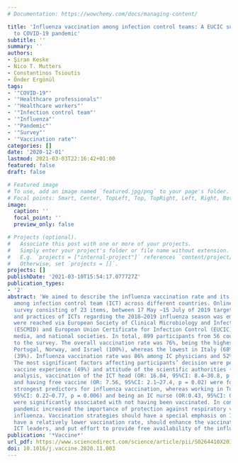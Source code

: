 ```yaml
---
# Documentation: https://wowchemy.com/docs/managing-content/

title: 'Influenza vaccination among infection control teams: A EUCIC survey prior
  to COVID-19 pandemic'
subtitle: ''
summary: ''
authors:
- Şiran Keske
- Nico T. Mutters
- Constantinos Tsioutis
- Önder Ergönül
tags:
- '"COVID-19"'
- '"Healthcare professionals"'
- '"Healthcare workers"'
- '"Infection control team"'
- '"Influenza"'
- '"Pandemic"'
- '"Survey"'
- '"Vaccination rate"'
categories: []
date: '2020-12-01'
lastmod: 2021-03-03T22:16:42+01:00
featured: false
draft: false

# Featured image
# To use, add an image named `featured.jpg/png` to your page's folder.
# Focal points: Smart, Center, TopLeft, Top, TopRight, Left, Right, BottomLeft, Bottom, BottomRight.
image:
  caption: ''
  focal_point: ''
  preview_only: false

# Projects (optional).
#   Associate this post with one or more of your projects.
#   Simply enter your project's folder or file name without extension.
#   E.g. `projects = ["internal-project"]` references `content/project/deep-learning/index.md`.
#   Otherwise, set `projects = []`.
projects: []
publishDate: '2021-03-10T15:54:17.077727Z'
publication_types:
- '2'
abstract: 'We aimed to describe the influenza vaccination rate and its determinants
  among infection control team (ICT) across different countries. Online multilingual
  survey consisting of 23 items, between 17 May −15 July of 2019 targeting the opinions
  and practices of ICTs regarding the 2018–2019 influenza season was employed. Participants
  were reached via European Society of Clinical Microbiology and Infectious Diseases
  (ESCMID) and European Union Certificate for Infection Control (EUCIC) newsletters,social
  media, and national societies. In total, 899 participants from 56 countries responded
  to the survey. The overall vaccination rate was 76%, being the highest in Finland,
  Portugal, Norway, and Israel (100%), whereas the lowest in Italy (68%) and Turkey
  (39%). Influenza vaccination rate was 86% among IC physicians and 52% among IC nurses.
  The most significant factors affecting participants’ decision were personal influenza
  vaccine experience (49%) and attitude of the scientific authorities (48%). In multivariate
  analysis, vaccination of the ICT head (OR: 16.04, 95%CI: 8.4–30.8, p textless 0.001)
  and having free vaccine (OR: 7.56, 95%CI: 2.1–27.4, p = 0.02) were found to be the
  strongest predictors for influenza vaccination, whereas working in Turkey (OR: 0.41,
  95%CI: 0.22–0.77, p = 0.006) and being an IC nurse (OR:0.43, 95%CI: 0.24–0.80, p = 0.007)
  were significantly associated with not having been vaccinated. In conclusion, COVID-19
  pandemic increased the importance of protection against respiratory viruses including
  influenza. Vaccination strategies should have a special emphasis on IC nurses, who
  have a relatively lower vaccination rate, should enhance the vaccination of the
  ICT leaders, and put effort to provide free availability of the influenza vaccine.'
publication: '*Vaccine*'
url_pdf: https://www.sciencedirect.com/science/article/pii/S0264410X20314274
doi: 10.1016/j.vaccine.2020.11.003
---
```

